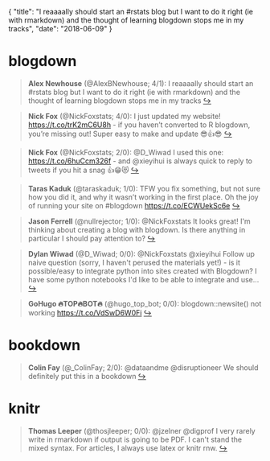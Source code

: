 {
  "title": "I reaaaally should start an #rstats blog but I want to do it right (ie with rmarkdown) and the thought of learning blogdown stops me in my tracks",
  "date": "2018-06-09"
}

# blogdown

> **Alex Newhouse** (@AlexBNewhouse; 4/1): I reaaaally should start an #rstats blog but I want to do it right (ie with rmarkdown) and the thought of learning blogdown stops me in my tracks  [&#8618;](https://twitter.com/xieyihui/status/1004931291073015808)

<!-- -->


> **Nick Fox** (@NickFoxstats; 4/0): I just updated my website! https://t.co/trK2mC6U8h - if you haven’t converted to R blogdown, you’re missing out! Super easy to make and update 😎👍😎  [&#8618;](https://twitter.com/xieyihui/status/1005079269956087813)

<!-- -->


> **Nick Fox** (@NickFoxstats; 2/0): @D_Wiwad I used this one: https://t.co/6huCcm326f - and @xieyihui is always quick to reply to tweets if you hit a snag 👍😁😻  [&#8618;](https://twitter.com/xieyihui/status/1005156199438970880)

<!-- -->


> **Taras Kaduk** (@taraskaduk; 1/0): TFW you fix something, but not sure how you did it, and why it wasn’t working in the first place.
Oh the joy of running your site on #blogdown https://t.co/ECWUekSc6e  [&#8618;](https://twitter.com/xieyihui/status/1005191380564697088)

<!-- -->


> **Jason Ferrell** (@nullrejector; 1/0): @NickFoxstats It looks great!  I'm thinking about creating a blog with blogdown.  Is there anything in particular I should pay attention to?  [&#8618;](https://twitter.com/xieyihui/status/1005116773874716674)

<!-- -->


> **Dylan Wiwad** (@D_Wiwad; 0/0): @NickFoxstats @xieyihui Follow up naive question (sorry, I haven't perused the materials yet!) - is it possible/easy to integrate python into sites created with Blogdown? I have some python notebooks I'd like to be able to integrate and use...  [&#8618;](https://twitter.com/xieyihui/status/1005158065333624832)

<!-- -->


> **GoHugo 🔥TOP🔥BOT🔥** (@hugo_top_bot; 0/0): blogdown::newsite() not working https://t.co/VdSwD6W0Fi  [&#8618;](https://twitter.com/xieyihui/status/1005127824402014208)

<!-- -->


# bookdown

> **Colin Fay** (@_ColinFay; 2/0): @dataandme @disruptioneer We should definitely put this in a bookdown  [&#8618;](https://twitter.com/xieyihui/status/1005156738809593857)

<!-- -->


# knitr

> **Thomas Leeper** (@thosjleeper; 0/0): @jzelner @digprof I very rarely write in rmarkdown if output is going to be PDF. I can't stand the mixed syntax. For articles, I always use latex or knitr rnw.  [&#8618;](https://twitter.com/xieyihui/status/1005151263959511041)

<!-- -->



